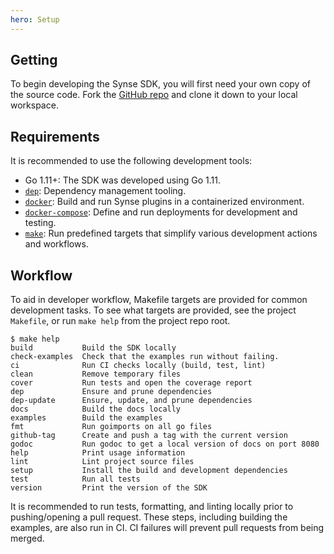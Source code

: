 ```yaml
---
hero: Setup 
---
```


## Getting

To begin developing the Synse SDK, you will first need your own copy of the source code.
Fork the [GitHub repo](https://github.com/vapor-ware/synse-sdk) and clone it down
to your local workspace.

## Requirements

It is recommended to use the following development tools:

- Go 1.11+: The SDK was developed using Go 1.11.
- [`dep`](https://github.com/golang/dep): Dependency management tooling.
- [`docker`](https://www.docker.com): Build and run Synse plugins in a containerized
  environment.
- [`docker-compose`](https://docs.docker.com/compose/install): Define and run deployments
  for development and testing.
- [`make`](https://www.gnu.org/software/make): Run predefined targets that simplify
  various development actions and workflows.

## Workflow

To aid in developer workflow, Makefile targets are provided for common development
tasks. To see what targets are provided, see the project `Makefile`, or run `make help`
from the project repo root.

```console
$ make help
build           Build the SDK locally
check-examples  Check that the examples run without failing.
ci              Run CI checks locally (build, test, lint)
clean           Remove temporary files
cover           Run tests and open the coverage report
dep             Ensure and prune dependencies
dep-update      Ensure, update, and prune dependencies
docs            Build the docs locally
examples        Build the examples
fmt             Run goimports on all go files
github-tag      Create and push a tag with the current version
godoc           Run godoc to get a local version of docs on port 8080
help            Print usage information
lint            Lint project source files
setup           Install the build and development dependencies
test            Run all tests
version         Print the version of the SDK
```

It is recommended to run tests, formatting, and linting locally prior to pushing/opening
a pull request. These steps, including building the examples, are also run in CI.
CI failures will prevent pull requests from being merged.
